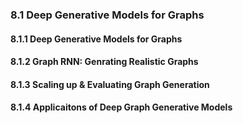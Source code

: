 ### 8.1 Deep Generative Models for Graphs



#### 8.1.1 Deep Generative Models for Graphs




#### 8.1.2 Graph RNN: Genrating Realistic Graphs




#### 8.1.3 Scaling up & Evaluating Graph Generation




#### 8.1.4 Applicaitons of Deep Graph Generative Models